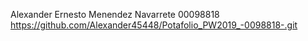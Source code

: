 Alexander Ernesto Menendez Navarrete 00098818
https://github.com/Alexander45448/Potafolio_PW2019_-0098818-.git